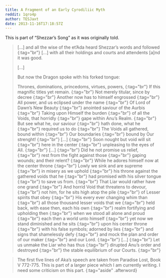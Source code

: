 ```yaml
---
title: A Fragment of an Early Cyrodiliic Myth
reddit: 1qro4p
author: TESJaxt
date: 2013-11-16T17:18:57Z
---
```


This is part of “Shezzar’s Song” as it was originally told.

> […] and all the wise of the et’Ada heard Shezzar’s words and followed
> [](){:tag="br"}
> […] with all their holdings and courts and attendents [a]nd it was good.
>
> […]
>
> But now the Dragon spoke with his forked tongue:
>
> Thrones, dominations, princedoms, virtues, powers, [](){:tag="br"}
> If this magnific titles yet remain. [](){:tag="br"}
> Not merely titular, since by decree [](){:tag="br"}
> Another now has to himself engrossed [](){:tag="br"}
> All power, and us eclipsed under the name [](){:tag="br"}
> Of Lord of Dawn’s New Beauty [](){:tag="br"}
> anointed saviour of the Aurbis [](){:tag="br"}
> Taking upon Himself the burden [](){:tag="br"}
> of all the Voids, that horridly [](){:tag="br"}
> gape within Anu’s Realm. [](){:tag="br"}
> But see what he, our saviour [](){:tag="br"}
> hath done, what he [](){:tag="br"}
> required us to do [](){:tag="br"}
> The Voids all gathered, bound within [](){:tag="br"}
> Our boundaries [](){:tag="br"}
> bound by Our strenght! [](){:tag="br"}
> […] [](){:tag="br"}
> Soon nought but void will sit [](){:tag="br"}
> here in the center [](){:tag="br"}
> unpleasing to the eyes of All. [](){:tag="br"}
> […] [](){:tag="br"}
> Did he not promise us relief, [](){:tag="br"}
> rest from the fight against those [](){:tag="br"}
> gaping wounds; and their relent? [](){:tag="br"}
> While he adores himself now at the center throne [](){:tag="br"}
> Lowly we sink and are supreme [](){:tag="br"}
> in misery as we uphold [](){:tag="br"}
> his throne against the gathered voids that he [](){:tag="br"}
> had promised with his silver tongue [](){:tag="br"}
> to save us from. [](){:tag="br"}
> That Liar would rather have one grand [](){:tag="br"}
> And horrid Void that threatens to devour, [](){:tag="br"}
> not him, for he sits high atop the pile [](){:tag="br"}
> of Lesser spirits that obey [](){:tag="br"}
> His every ever changing whim than [](){:tag="br"}
> all those thousand lesser voids that we [](){:tag="br"}
> held back, with ease then, each his own [](){:tag="br"}
> realm fortifying and upholding then [](){:tag="br"}
> when we stood all alone and proud [](){:tag="br"}
> each then a world unto himself [](){:tag="br"}
> yet now we stand diminished and he sits [](){:tag="br"}
> upon his center throne [](){:tag="br"}
> with his false symbols; adorned by lies [](){:tag="br"}
> and signs that shamelessly defy [](){:tag="br"}
> and mock the plan and order of our maker [](){:tag="br"}
> and our Lord. [](){:tag="br"}
> […] [](){:tag="br"}
> Let us unmake the Liar who has thus [](){:tag="br"}
> dirupted Anu’s order and destroyed [](){:tag="br"}
> the stable equilibrium of our Courts. [](){:tag="br"}

> The first five lines of Aka’s speech are taken from Paradise Lost, Book V
> 772-775. This is part of a larger piece which I am currently writing. I need
> some criticism on this part.
{:tag="aside" .afterword}

